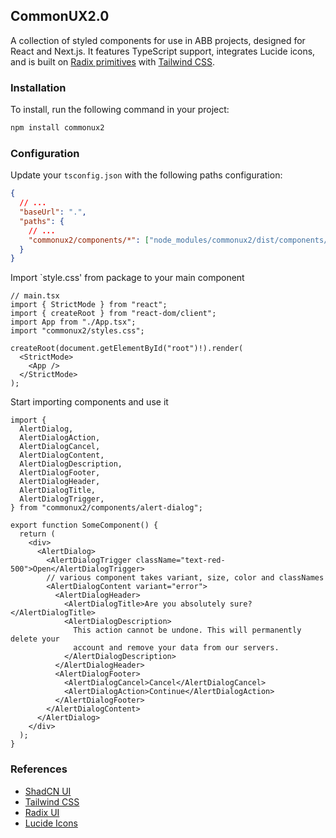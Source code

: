 ## CommonUX2.0

A collection of styled components for use in ABB projects, designed for React and Next.js. It features TypeScript support, integrates Lucide icons, and is built on [Radix primitives](https://www.radix-ui.com/) with [Tailwind CSS](https://tailwindcss.com/).

### Installation

To install, run the following command in your project:

```bash
npm install commonux2
```

### Configuration

Update your `tsconfig.json` with the following paths configuration:

```json
{
  // ...
  "baseUrl": ".",
  "paths": {
    // ...
    "commonux2/components/*": ["node_modules/commonux2/dist/components/*"]
  }
}
```

Import `style.css' from package to your main component

```tsx
// main.tsx
import { StrictMode } from "react";
import { createRoot } from "react-dom/client";
import App from "./App.tsx";
import "commonux2/styles.css";

createRoot(document.getElementById("root")!).render(
  <StrictMode>
    <App />
  </StrictMode>
);
```

Start importing components and use it

```tsx
import {
  AlertDialog,
  AlertDialogAction,
  AlertDialogCancel,
  AlertDialogContent,
  AlertDialogDescription,
  AlertDialogFooter,
  AlertDialogHeader,
  AlertDialogTitle,
  AlertDialogTrigger,
} from "commonux2/components/alert-dialog";

export function SomeComponent() {
  return (
    <div>
      <AlertDialog>
        <AlertDialogTrigger className="text-red-500">Open</AlertDialogTrigger>
        // various component takes variant, size, color and classNames 
        <AlertDialogContent variant="error">
          <AlertDialogHeader>
            <AlertDialogTitle>Are you absolutely sure?</AlertDialogTitle>
            <AlertDialogDescription>
              This action cannot be undone. This will permanently delete your
              account and remove your data from our servers.
            </AlertDialogDescription>
          </AlertDialogHeader>
          <AlertDialogFooter>
            <AlertDialogCancel>Cancel</AlertDialogCancel>
            <AlertDialogAction>Continue</AlertDialogAction>
          </AlertDialogFooter>
        </AlertDialogContent>
      </AlertDialog>
    </div>
  );
}
```

### References

- [ShadCN UI](https://github.com/shadcn/ui)
- [Tailwind CSS](https://tailwindcss.com/)
- [Radix UI](https://www.radix-ui.com/)
- [Lucide Icons](https://lucide.dev/)
